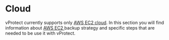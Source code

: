# Cloud

vProtect currently supports only [AWS EC2 cloud](aws-ec2.md). In this section you will find information about [AWS EC2 ](aws-ec2.md#backup-modes)backup strategy and specific steps that are needed to be use it with vProtect.

